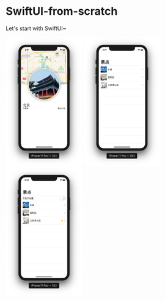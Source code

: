 # SwiftUI-from-scratch

Let's start with SwiftUI~

<img src="first-demo/preview.png" width=200> <img src="first-demo/preview_2.png" width=200> <img src="first-demo/preview_3.png" width=200>
